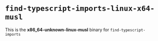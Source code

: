 # `find-typescript-imports-linux-x64-musl`

This is the **x86_64-unknown-linux-musl** binary for `find-typescript-imports`
